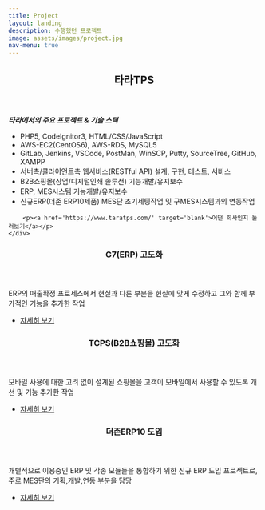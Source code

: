 ```yaml
---
title: Project
layout: landing
description: 수행했던 프로젝트
image: assets/images/project.jpg
nav-menu: true
---
```


<!-- Main -->
<div id="main">

<!-- One -->
<section id="one">
	<div class="inner">
		<header class="major">
			<h2>타라TPS</h2>
		</header>
		<p><i><b>타라에서의 주요 프로젝트 & 기술 스택</b></i></p>
		<ul>
			<li>PHP5, CodeIgnitor3, HTML/CSS/JavaScript</li>
			<li>AWS-EC2(CentOS6), AWS-RDS, MySQL5</li>
			<li>GitLab, Jenkins, VSCode, PostMan, WinSCP, Putty, SourceTree, GitHub, XAMPP</li>
			<li>서버측/클라이언트측 웹서비스(RESTful API) 설계, 구현, 테스트, 서비스</li>
			<li>B2B쇼핑몰(상업/디지털인쇄 솔루션) 기능개발/유지보수</li>
			<li>ERP, MES시스템 기능개발/유지보수</li>
			<li>신규ERP(더존 ERP10제품) MES단 초기세팅작업 및 구MES시스템과의 연동작업</li>
		</ul>
		
		<p><a href='https://www.taratps.com/' target='blank'>어떤 회사인지 둘러보기</a></p>
	</div>
</section>

<!-- Two -->
<section id="two" class="spotlights">
	<section>
		<div class="content">
			<div class="inner">
				<header class="major">
					<h3>G7(ERP) 고도화</h3>
				</header>
				<p>ERP의 매출확정 프로세스에서 현실과 다른 부분을 현실에 맞게 수정하고 그와 함께 부가적인 기능을 추가한 작업</p>
				<ul class="actions">
					<li><a href="all_posts.html#erp-고도화" class="button">자세히 보기</a></li>
				</ul>
			</div>
		</div>
	</section>
	<section>
		<!-- <a href="generic.html" class="image">
			<img src="{% link assets/images/pic09.jpg %}" alt="" data-position="top center" />
		</a> -->
		<div class="content">
			<div class="inner">
				<header class="major">
					<h3>TCPS(B2B쇼핑몰) 고도화</h3>
				</header>
				<p>모바일 사용에 대한 고려 없이 설계된 쇼핑몰을 고객이 모바일에서 사용할 수 있도록 개선 및 기능 추가한 작업</p>
				<ul class="actions">
					<li><a href="all_posts.html#mes-고도화" class="button">자세히 보기</a></li>
				</ul>
			</div>
		</div>
	</section>
	<section>
		<!-- <a href="generic.html" class="image">
			<img src="{% link assets/images/pic09.jpg %}" alt="" data-position="top center" />
		</a> -->
		<div class="content">
			<div class="inner">
				<header class="major">
					<h3>더존ERP10 도입</h3>
				</header>
				<p>개별적으로 이용중인 ERP 및 각종 모듈들을 통합하기 위한 신규 ERP 도입 프로젝트로, 주로 MES단의 기획,개발,연동 부분을 담당</p>
				<ul class="actions">
					<li><a href="all_posts.html#더존erp10-도입" class="button">자세히 보기</a></li>
				</ul>
			</div>
		</div>
	</section>
</section>

<!-- Three -->
<!-- <section id="three">
	<div class="inner">
		<header class="major">
			<h2>Massa libero</h2>
		</header>
		<p>Nullam et orci eu lorem consequat tincidunt vivamus et sagittis libero. Mauris aliquet magna magna sed nunc rhoncus pharetra. Pellentesque condimentum sem. In efficitur ligula tate urna. Maecenas laoreet massa vel lacinia pellentesque lorem ipsum dolor. Nullam et orci eu lorem consequat tincidunt. Vivamus et sagittis libero. Mauris aliquet magna magna sed nunc rhoncus amet pharetra et feugiat tempus.</p>
		<ul class="actions">
			<li><a href="generic.html" class="button next">Get Started</a></li>
		</ul>
	</div>
</section> -->

</div>
